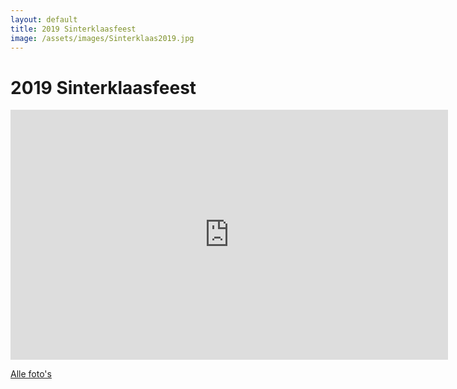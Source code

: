 ```yaml
---
layout: default
title: 2019 Sinterklaasfeest
image: /assets/images/Sinterklaas2019.jpg
---
```


# 2019 Sinterklaasfeest

<iframe src="https://albumizr.com/a/K4Jh" scrolling="no" frameborder="0" allowfullscreen width="700" height="400"></iframe>

[Alle foto's](https://www.flickr.com/photos/peterkriens/albums/72157712103467506)
